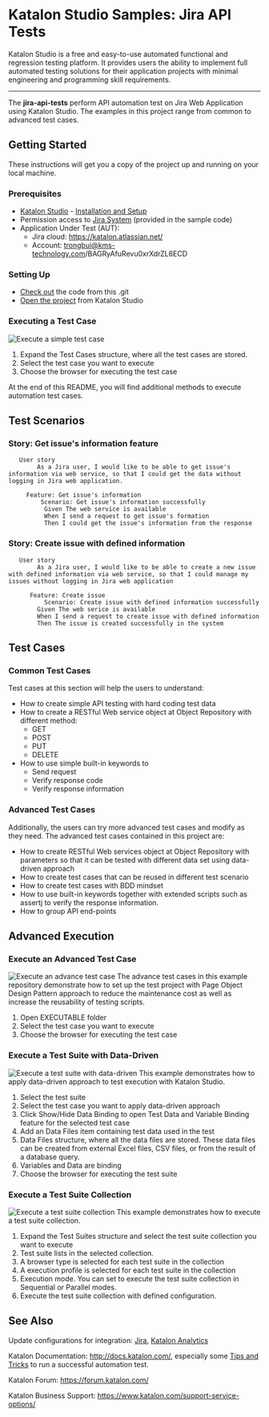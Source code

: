 # Katalon Studio Samples: Jira API Tests
Katalon Studio is a free and easy-to-use automated functional and regression testing platform. It provides users the ability to implement full automated testing solutions for their application projects with minimal engineering and programming skill requirements.
______
The **jira-api-tests** perform API automation test on Jira Web Application using Katalon Studio. The examples in this project range from common to advanced test cases.
## Getting Started
These instructions will get you a copy of the project up and running on your local machine.
### Prerequisites
- [Katalon Studio](https://www.katalon.com/) - [Installation and Setup](https://docs.katalon.com/x/HwAM)
- Permission access to [Jira System](https://katalon.atlassian.net) (provided in the sample code)
- Application Under Test (AUT):
     + Jira cloud: https://katalon.atlassian.net/
     + Account: trongbui@kms-technology.com/BAGRyAfuRevu0xrXdrZL6ECD
### Setting Up
- [Check out](https://git-scm.com/book/en/v2/Git-Basics-Getting-a-Git-Repository) the code from this .git
- [Open the project](https://docs.katalon.com//display/KD/Manage+Test+Project) from Katalon Studio
### Executing a Test Case     
![Execute a simple test case](https://github.com/katalon-studio-samples/jira-api-tests/blob/master/Tutorials/Figures/Executing%20a%20test%20case.png?raw=true)
1. Expand the Test Cases structure, where all the test cases are stored.
2. Select the test case you want to execute
3. Choose the browser for executing the test case

At the end of this README, you will find additional methods to execute automation test cases.
## Test Scenarios
### Story: Get issue's information feature
```Gherkin     
   User story
        As a Jira user, I would like to be able to get issue's information via web service, so that I could get the data without logging in Jira web application.
     
     Feature: Get issue's information 
         Scenario: Get issue's information successfully
          Given The web service is available
          When I send a request to get issue's formation
          Then I could get the issue's information from the response
```
### Story: Create issue with defined information
```Gherkin     
   User story
        As a Jira user, I would like to be able to create a new issue with defined information via web service, so that I could manage my issues without logging in Jira web application
     
      Feature: Create issue
          Scenario: Create issue with defined information successfully
	    Given The web serice is available
	    When I send a request to create issue with defined information
	    Then The issue is created successfully in the system
```
## Test Cases	 
### Common Test Cases
Test cases at this section will help the users to understand:
- How to create simple API testing with hard coding test data
- How to create a RESTful Web service object at Object Repository with different method: 
  - GET
  - POST
  - PUT
  - DELETE
- How to use simple built-in keywords to 
  - Send request
  - Verify response code
  - Verify response information

### Advanced Test Cases
Additionally, the users can try more advanced test cases and modify as they need. The advanced test cases contained in this project are:
- How to create RESTful Web services object at Object Repository with parameters so that it can be tested with different data set using data-driven approach
- How to create test cases that can be reused in different test scenario
- How to create test cases with BDD mindset
- How to use built-in keywords together with extended scripts such as assertj to verify the response information.
- How to group API end-points	 
## Advanced Execution 
### Execute an Advanced Test Case
 ![Execute an advance test case](https://github.com/katalon-studio-samples/jira-api-tests/blob/master/Tutorials/Figures/Execute%20an%20advance%20test%20case.png?raw=true)
 The advance test cases in this example repository demonstrate how to set up the test project with Page Object Design Pattern approach to reduce the maintenance cost as well as increase the reusability of testing scripts.
1. Open EXECUTABLE folder
2. Select the test case you want to execute
3. Choose the browser for executing the test case
 
 ### Execute a Test Suite with Data-Driven
 ![Execute a test suite with data-driven](https://github.com/katalon-studio-samples/jira-api-tests/blob/master/Tutorials/Figures/Execute%20a%20test%20suite%20with%20data%20driven.png?raw=true)
 This example demonstrates how to apply data-driven approach to test execution with Katalon Studio. 
1. Select the test suite
2. Select the test case you want to apply data-driven approach
3. Click Show/Hide Data Binding to open Test Data and Variable Binding feature for the selected test case
4. Add an Data Files item containing test data used in the test
5. Data Files structure, where all the data files are stored. These data files can be created from external Excel files, CSV files, or from the result of a database query.
6. Variables and Data are binding
7. Choose the browser for executing the test suite
 
 ### Execute a Test Suite Collection
 ![Execute a test suite collection](https://github.com/katalon-studio-samples/jira-api-tests/blob/master/Tutorials/Figures/Execute%20a%20test%20suite.png?raw=true)
 This example demonstrates how to execute a test suite collection.
1. Expand the Test Suites structure and select the test suite collection you want to execute
2. Test suite lists in the selected collection. 
3. A browser type is selected for each test suite in the collection
4. A execution profile is selected for each test suite in the collection
5. Execution mode. You can set to execute the test suite collection in Sequential or Parallel modes.
6. Execute the test suite collection with defined configuration.
 
## See Also
Update configurations for integration: [Jira](https://docs.katalon.com/x/7oEw), [Katalon Analytics](https://docs.katalon.com/x/KRhO)

Katalon Documentation: http://docs.katalon.com/, especially some [Tips and Tricks](https://docs.katalon.com/x/PgXR) to run a successful automation test. 

Katalon Forum: https://forum.katalon.com/

Katalon Business Support: https://www.katalon.com/support-service-options/
